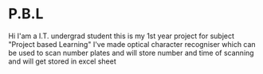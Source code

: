 # P.B.L
Hi I'am a I.T. undergrad student this is my 1st year project for subject "Project based Learning"
I've made optical character recogniser which can be used to scan number plates and will store number and time of scanning and will get stored in excel sheet
